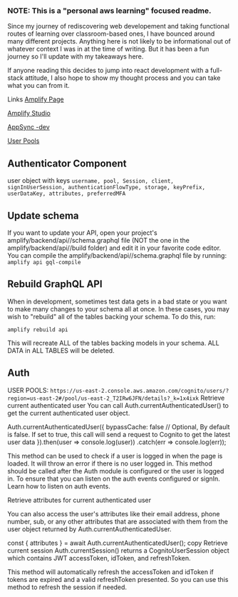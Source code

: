 
### NOTE: This is a "personal aws learning" focused readme. 
Since my journey of rediscovering web developement and taking functional routes of learning over classroom-based ones, I have bounced around many different projects. Anything here is not likely to be informational out of whatever context I was in at the time of writing. But it has been a fun journey so I'll update with my takeaways here.

If anyone reading this decides to jump into react development with a full-stack attitude, I also hope to show my thought process and you can take what you can from it.

Links
[Amplify Page](https://us-east-2.console.aws.amazon.com/amplify/home?code=a6684ca5da7d55e32250&region=us-east-2#/d1y9epafimvc2p/YmFja2VuZA/dev?category=api)

[Amplify Studio](https://us-east-2.admin.amplifyapp.com/admin/login?appId=d1y9epafimvc2p&code=27d37dcc-1979-4259-b2a8-c2d953a0162e&sessionId=88436c7d-de29-442e-af2d-26b4a48c28e6&backendEnvironmentName=dev)

[AppSync -dev](https://us-east-2.console.aws.amazon.com/appsync/home?region=us-east-2#/ntpsmpm6ifgnxco6rm7ov2xupq/v1/home)

[User Pools](https://us-east-2.console.aws.amazon.com/cognito/users/?region=us-east-2#/pool/us-east-2_T2IRw6JFN/details?_k=1x4ixk)



## Authenticator Component
user object with keys 
`username, pool, Session, client, signInUserSession, authenticationFlowType, storage, keyPrefix, userDataKey, attributes, preferredMFA`

## Update schema
If you want to update your API, open your project's amplify/backend/api/<api-name>/schema.graphql file (NOT the one in the amplify/backend/api/<api-name>/build folder) and edit it in your favorite code editor. You can compile the amplify/backend/api/<api-name>/schema.graphql file by running:
`amplify api gql-compile`

## Rebuild GraphQL API
When in development, sometimes test data gets in a bad state or you want to make many changes to your schema all at once. In these cases, you may wish to "rebuild" all of the tables backing your schema. To do this, run:

`amplify rebuild api`

This will recreate ALL of the tables backing models in your schema. ALL DATA in ALL TABLES will be deleted.


## Auth
USER POOLS: `https://us-east-2.console.aws.amazon.com/cognito/users/?region=us-east-2#/pool/us-east-2_T2IRw6JFN/details?_k=1x4ixk`
Retrieve current authenticated user
You can call Auth.currentAuthenticatedUser() to get the current authenticated user object.

Auth.currentAuthenticatedUser({
    bypassCache: false  // Optional, By default is false. If set to true, this call will send a request to Cognito to get the latest user data
}).then(user => console.log(user))
.catch(err => console.log(err));

This method can be used to check if a user is logged in when the page is loaded. It will throw an error if there is no user logged in. This method should be called after the Auth module is configured or the user is logged in. To ensure that you can listen on the auth events configured or signIn. Learn how to listen on auth events.

Retrieve attributes for current authenticated user

You can also access the user's attributes like their email address, phone number, sub, or any other attributes that are associated with them from the user object returned by Auth.currentAuthenticatedUser.

const { attributes } = await Auth.currentAuthenticatedUser();
copy
Retrieve current session
Auth.currentSession() returns a CognitoUserSession object which contains JWT accessToken, idToken, and refreshToken.

This method will automatically refresh the accessToken and idToken if tokens are expired and a valid refreshToken presented. So you can use this method to refresh the session if needed.